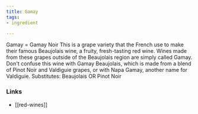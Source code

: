 ```yaml
---
title: Gamay
tags:
- ingredient

---
```

Gamay = Gamay Noir This is a grape variety that the French use to make their famous Beaujolais wine, a fruity, fresh-tasting red wine. Wines made from these grapes outside of the Beaujolais region are simply called Gamay. Don't confuse this wine with Gamay Beaujolais, which is made from a blend of Pinot Noir and Valdiguie grapes, or with Napa Gamay, another name for Valdiguie. Substitutes: Beaujolais OR Pinot Noir

### Links

* [[red-wines]]
